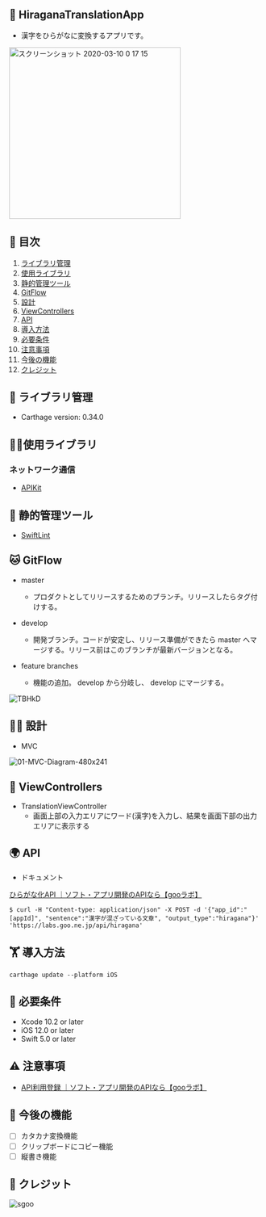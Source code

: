 ## 🚀 HiraganaTranslationApp
- 漢字をひらがなに変換するアプリです。

<img width="340" alt="スクリーンショット 2020-03-10 0 17 15" src="https://user-images.githubusercontent.com/38596913/76273654-bac67580-62c1-11ea-9bfb-af9028f12bd2.png">

## 📝 目次

1. [ライブラリ管理](#ライブラリ管理)
1. [使用ライブラリ](#使用ライブラリ)
1. [静的管理ツール](#静的管理ツール)
1. [GitFlow](#GitFlow)
1. [設計](#設計)
1. [ViewControllers](#ViewControllers)
1. [API](#API)
1. [導入方法](#導入方法)
1. [必要条件](#必要条件)
1. [注意事項](#注意事項)
1. [今後の機能](##-今後の機能)
1. [クレジット](#クレジット)

## 📖 ライブラリ管理
- Carthage version: 0.34.0 

## 🧘‍♀️使用ライブラリ
### ネットワーク通信
- [APIKit](https://github.com/ishkawa/APIKit)

## 👮 静的管理ツール
- [SwiftLint](https://github.com/realm/SwiftLint)

## 🐱 GitFlow
- master
  - プロダクトとしてリリースするためのブランチ。リリースしたらタグ付けする。

- develop
  - 開発ブランチ。コードが安定し、リリース準備ができたら master へマージする。リリース前はこのブランチが最新バージョンとなる。

- feature branches
  - 機能の追加。 develop から分岐し、 develop にマージする。

![TBHkD](https://user-images.githubusercontent.com/38596913/75508280-eaa28d00-5a26-11ea-9d78-04a7a143ff06.png)

## 🧑‍💻 設計
- MVC

![01-MVC-Diagram-480x241](https://user-images.githubusercontent.com/38596913/75508274-e5ddd900-5a26-11ea-9228-23578f45b09c.png)

## 🌈 ViewControllers
- TranslationViewController
  - 画面上部の入力エリアにワード(漢字)を入力し、結果を画面下部の出力エリアに表示する
  
## 🌍 API
- ドキュメント

[ひらがな化API ｜ソフト・アプリ開発のAPIなら【gooラボ】](https://labs.goo.ne.jp/api/jp/hiragana-translation/)
``` 
$ curl -H "Content-type: application/json" -X POST -d '{"app_id":"[appId]", "sentence":"漢字が混ざっている文章", "output_type":"hiragana"}' 'https://labs.goo.ne.jp/api/hiragana'
```

## 🏋️ 導入方法
```
carthage update --platform iOS
```

## 🎡 必要条件
- Xcode 10.2 or later
- iOS 12.0 or later
- Swift 5.0 or later

## ⚠️ 注意事項
- [API利用登録 ｜ソフト・アプリ開発のAPIなら【gooラボ】](https://labs.goo.ne.jp/jp/apiregister/)

## 🙌 今後の機能
- [ ] カタカナ変換機能
- [ ] クリップボードにコピー機能
- [ ] 縦書き機能

## 🎉 クレジット

![sgoo](https://user-images.githubusercontent.com/38596913/76199018-6aec9d80-6232-11ea-978d-3a73b8d7f332.png)

